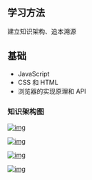 ## 学习方法

建立知识架构、追本溯源

## 基础
* JavaScript
* CSS 和 HTML
* 浏览器的实现原理和 API

### 知识架构图

<a data-fancybox title="img" href="https://static001.geekbang.org/resource/image/6a/9b/6aec0a09381a2f74014ec604ef99c19b.png">![img](https://static001.geekbang.org/resource/image/6a/9b/6aec0a09381a2f74014ec604ef99c19b.png)</a>

<a data-fancybox title="img" href="https://static001.geekbang.org/resource/image/41/62/4153891927afac7f4c21ccf6a141f062.png">![img](https://static001.geekbang.org/resource/image/41/62/4153891927afac7f4c21ccf6a141f062.png)</a>

<a data-fancybox title="img" href="https://static001.geekbang.org/resource/image/cb/cb/cbb6d198ccfb95af4906eeb0581333cb.png">![img](https://static001.geekbang.org/resource/image/cb/cb/cbb6d198ccfb95af4906eeb0581333cb.png)</a>

<a data-fancybox title="img" href="https://static001.geekbang.org/resource/image/d1/a8/d1cb4040d91207075e0591abffe1b9a8.jpg">![img](https://static001.geekbang.org/resource/image/d1/a8/d1cb4040d91207075e0591abffe1b9a8.jpg)</a>